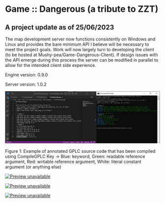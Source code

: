 # Game :: Dangerous (a tribute to ZZT)

## A project update as of 25/06/2023

The map development server now functions consistently on Windows and Linux and provides the bare minimum API I believe 
will be necessary to meet the project goals.  Work will now largely turn to developing the client (to be hosted at 
Mushy-pea/Game-Dangerous-Client).  If design issues with the API emerge during this process the server can be modified 
in parallel to allow for the intended client side experience.

Engine version: 0.9.0

Server version: 1.0.2

![Annotated GPLC code example](https://github.com/Mushy-pea/Game-Dangerous/blob/master/images/CodeColouring.png)

Figure 1: Example of annotated GPLC source code that has been compiled using CompileGPLC
Key -> Blue: keyword, Green: readable reference argument, Red: writable reference argument, White: literal constant argument (or anything else)

[![Preview unavailable](https://img.youtube.com/vi/yxnuFl-8j5c/default.jpg)](https://youtu.be/yxnuFl-8j5c)

[![Preview unavailable](https://img.youtube.com/vi/oHMakxQZjlk/default.jpg)](https://youtu.be/oHMakxQZjlk)

[![Preview unavailable](https://img.youtube.com/vi/4Y2er6WZ5qs/default.jpg)](https://youtu.be/4Y2er6WZ5qs)


